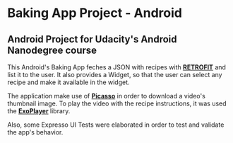 # Baking App Project - Android

## Android Project for Udacity's Android Nanodegree course

This Android's Baking App feches a JSON with recipes with __[RETROFIT]__ and list it to the user.
It also provides a Widget, so that the user can select any recipe and make it available in the widget.

The application make use of __[Picasso]__ in order to download a video's thumbnail image.
To play the video with the recipe instructions, it was used the __[ExoPlayer]__ library.

Also, some Expresso UI Tests were elaborated in order to test and validate the app's behavior.

[RETROFIT]:https://square.github.io/retrofit/
[Picasso]:http://square.github.io/picasso/
[ExoPlayer]:https://github.com/google/ExoPlayer
